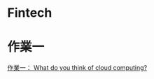 # Fintech

# 作業一
[作業一： What do you think of cloud computing?](https://github.com/yuanahanlei/Fintech/tree/main/HW1)
